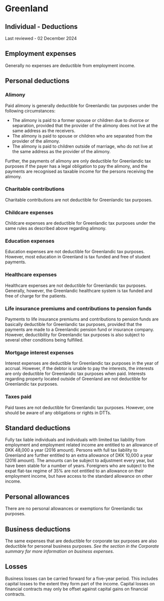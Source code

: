 # Greenland
## Individual - Deductions
Last reviewed - 02 December 2024
## Employment expenses
Generally no expenses are deductible from employment income.
## Personal deductions 
### **Alimony**
Paid alimony is generally deductible for Greenlandic tax purposes under the following circumstances:
  * The alimony is paid to a former spouse or children due to divorce or separation, provided that the provider of the alimony does not live at the same address as the receivers. 
  * The alimony is paid to spouse or children who are separated from the provider of the alimony. 
  * The alimony is paid to children outside of marriage, who do not live at the same address as the provider of the alimony. 


Further, the payments of alimony are only deductible for Greenlandic tax purposes if the payer has a legal obligation to pay the alimony, and the payments are recognised as taxable income for the persons receiving the alimony.
### Charitable contributions
Charitable contributions are not deductible for Greenlandic tax purposes.
### Childcare expenses
Childcare expenses are deductible for Greenlandic tax purposes under the same rules as described above regarding alimony.
### Education expenses
Education expenses are not deductible for Greenlandic tax purposes. However, most education in Greenland is tax funded and free of student payments.
### Healthcare expenses
Healthcare expenses are not deductible for Greenlandic tax purposes. Generally, however, the Greenlandic healthcare system is tax funded and free of charge for the patients.
### Life insurance premiums and contributions to pension funds
Payments to life insurance premiums and contributions to pension funds are basically deductible for Greenlandic tax purposes, provided that the payments are made to a Greenlandic pension fund or insurance company. However, deductibility for Greenlandic tax purposes is also subject to several other conditions being fulfilled.
### Mortgage interest expenses
Interest expenses are deductible for Greenlandic tax purposes in the year of accrual. However, if the debtor is unable to pay the interests, the interests are only deductible for Greenlandic tax purposes when paid. Interests regarding property located outside of Greenland are not deductible for Greenlandic tax purposes.
### Taxes paid
Paid taxes are not deductible for Greenlandic tax purposes. However, one should be aware of any obligations or rights in DTTs.
## Standard deductions
Fully tax liable individuals and individuals with limited tax liability from employment and employment related income are entitled to an allowance of DKK 48,000 a year (2016 amount). Persons with full tax liability to Greenland are further entitled to an extra allowance of DKK 10,000 a year (2016 amount). The amounts can be subject to adjustment every year, but have been stable for a number of years.
Foreigners who are subject to the expat flat-tax regime of 35% are not entitled to an allowance on their employment income, but have access to the standard allowance on other income.
## Personal allowances
There are no personal allowances or exemptions for Greenlandic tax purposes.
## Business deductions
The same expenses that are deductible for corporate tax purposes are also deductible for personal business purposes. _See the section in the Corporate summary for more information on business expenses_.
## Losses
Business losses can be carried forward for a five-year period. This includes capital losses to the extent they form part of the income. Capital losses on financial contracts may only be offset against capital gains on financial contracts.
